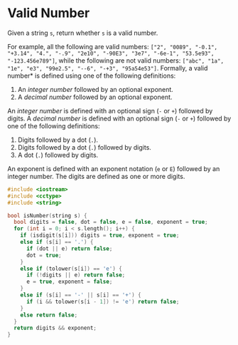 # Valid Number

Given a string `s`, return whether `s` is a valid number.

For example, all the following are valid numbers: `["2", "0089", "-0.1", "+3.14", "4.", "-.9", "2e10", "-90E3", "3e7", "-6e-1", "53.5e93", "-123.456e789"]`, while the following are not valid numbers: `["abc", "1a", "1e", "e3", "99e2.5", "--6", "-+3", "95a54e53"]`. Formally, a valid number* is defined using one of the following definitions:

1. An *integer number* followed by an optional exponent.
1. A *decimal number* followed by an optional exponent.

An *integer number* is defined with an optional sign (`-` or `+`) followed by digits. A *decimal number* is defined with an optional sign (`-` or `+`) followed by one of the following definitions:

1. Digits followed by a dot (`.`).
1. Digits followed by a dot (`.`) followed by digits.
1. A dot (`.`) followed by digits.

An exponent is defined with an exponent notation (`e` or `E`) followed by an integer number. The digits are defined as one or more digits.

```c++
#include <iostream>
#include <cctype>
#include <string>

bool isNumber(string s) {
  bool digits = false, dot = false, e = false, exponent = true;
  for (int i = 0; i < s.length(); i++) {
    if (isdigit(s[i])) digits = true, exponent = true;
    else if (s[i] == '.') {
      if (dot || e) return false;
      dot = true;
    }
    else if (tolower(s[i]) == 'e') {
      if (!digits || e) return false;
      e = true, exponent = false;
    }
    else if (s[i] == '-' || s[i] == '+') {
      if (i && tolower(s[i - 1]) != 'e') return false;
    }
    else return false;
  }
  return digits && exponent;
}

```
